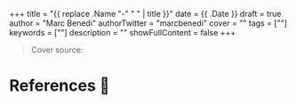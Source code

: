 +++
title = "{{ replace .Name "-" " " | title }}"
date = {{ .Date }}
draft = true
author = "Marc Benedi"
authorTwitter = "marcbenedi"
cover = ""
tags = [""]
keywords = [""]
description = ""
showFullContent = false
+++

> Cover source:

# References 📑